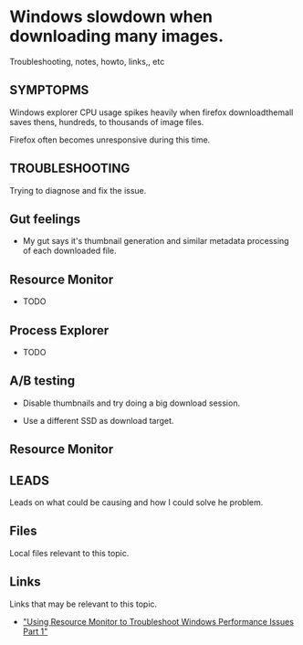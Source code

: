 # Windows slowdown when downloading many images.
Troubleshooting, notes, howto, links,, etc


## SYMPTOPMS
Windows explorer CPU usage spikes heavily when firefox downloadthemall saves thens, hundreds, to thousands of image files.

Firefox often becomes unresponsive during this time.


## TROUBLESHOOTING
Trying to diagnose and fix the issue.


Gut feelings
---------
* My gut says it's thumbnail generation and similar metadata processing of each downloaded file.


Resource Monitor
----------
* TODO


Process Explorer
----------
* TODO


A/B testing
----------
* Disable thumbnails and try doing a big download session.


* Use a different SSD as download target.



Resource Monitor
----------



## LEADS
Leads on what could be causing and how I could solve he problem.


## Files
Local files relevant to this topic.


## Links
Links that may be relevant to this topic.

* ["Using Resource Monitor to Troubleshoot Windows Performance Issues Part 1"](https://techcommunity.microsoft.com/blog/askperf/using-resource-monitor-to-troubleshoot-windows-performance-issues-part-1/375008)
